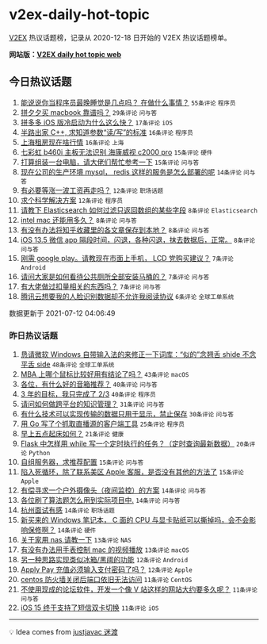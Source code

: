 # v2ex-daily-hot-topic

[V2EX](https://www.v2ex.com/) 热议话题榜，记录从 2020-12-18 日开始的 V2EX 热议话题榜单。

**网站版：[V2EX daily hot topic web](https://boojack.github.io/v2ex-daily-hot-topic-web/)**

## 今日热议话题

<!-- TODAY BEGIN -->

1. [能说说你当程序员最晚睡觉是几点吗？ 在做什么事情？](https://www.v2ex.com/t/788925) `55条评论` `程序员`
1. [拼夕夕买 macbook 靠谱吗？](https://www.v2ex.com/t/788920) `29条评论` `问与答`
1. [拼多多 iOS 版冷启动为什么这么快？](https://www.v2ex.com/t/788942) `17条评论` `iOS`
1. [半路出家 C++, 求知道参数“读/写”的标准](https://www.v2ex.com/t/788934) `16条评论` `程序员`
1. [上海租房现在啥行情](https://www.v2ex.com/t/788921) `16条评论` `上海`
1. [七彩虹 b460i 主板无法识别 海康威视 c2000 pro](https://www.v2ex.com/t/788944) `15条评论` `硬件`
1. [打算组装一台电脑，请大佬们帮忙参考一下](https://www.v2ex.com/t/788943) `15条评论` `问与答`
1. [现在公司的生产环境 mysql， redis 这样的服务是怎么部署的呢](https://www.v2ex.com/t/788949) `14条评论` `问与答`
1. [有必要等涨一波工资再走吗？](https://www.v2ex.com/t/788946) `12条评论` `职场话题`
1. [求个科学解决方案](https://www.v2ex.com/t/788940) `12条评论` `程序员`
1. [请教下 Elasticsearch 如何过滤只返回数组的某些字段](https://www.v2ex.com/t/788938) `8条评论` `Elasticsearch`
1. [intel mac 还能用多久？](https://www.v2ex.com/t/788936) `8条评论` `问与答`
1. [有没有办法将知乎收藏里的各文章保存到本地？](https://www.v2ex.com/t/788922) `8条评论` `问与答`
1. [iOS 13.5 微信 app 隔段时间，闪退，各种闪退，抹去数据后，正常。](https://www.v2ex.com/t/788919) `8条评论` `问与答`
1. [刚需 google play。请教现在市面上手机， LCD 党购买建议？](https://www.v2ex.com/t/788973) `7条评论` `Android`
1. [请问大家是如何看待公共厕所全部安装马桶的？](https://www.v2ex.com/t/788972) `7条评论` `问与答`
1. [有大佬做过扣量相关的东西吗？](https://www.v2ex.com/t/788926) `7条评论` `问与答`
1. [腾讯云想要我的人脸识别数据却不允许我阅读协议](https://www.v2ex.com/t/788931) `6条评论` `全球工单系统`

数据更新于 2021-07-12 04:06:49

<!-- TODAY END -->

### 昨日热议话题

<!-- YESTERDAY BEGIN -->

1. [恳请微软 Windows 自带输入法的来修正一下词库：“似的”念翘舌 shide 不念平舌 side](https://www.v2ex.com/t/788822) `48条评论` `全球工单系统`
1. [MBA 上哪个鼠标比较好用有结论了吗？](https://www.v2ex.com/t/788802) `43条评论` `macOS`
1. [各位，有什么好的音箱推荐？](https://www.v2ex.com/t/788793) `40条评论` `问与答`
1. [3 年的目标，我只完成了 2/3](https://www.v2ex.com/t/788796) `40条评论` `程序员`
1. [请问如何做跨平台的知识管理？](https://www.v2ex.com/t/788826) `31条评论` `问与答`
1. [有什么技术可以实现传输的数据只用于显示，禁止保存](https://www.v2ex.com/t/788887) `30条评论` `问与答`
1. [用 Go 写了个抓取直播源的客户端工具](https://www.v2ex.com/t/788806) `25条评论` `程序员`
1. [早上五点起床如何？](https://www.v2ex.com/t/788874) `21条评论` `健康`
1. [Flask 中怎样用 while 写一个定时执行的任务？（定时查询最新数据）](https://www.v2ex.com/t/788811) `20条评论` `Python`
1. [自组服务器，求推荐配置](https://www.v2ex.com/t/788827) `15条评论` `问与答`
1. [陷入死循环，除了联系美区 Apple 客服，是否没有其他的方法了](https://www.v2ex.com/t/788885) `15条评论` `Apple`
1. [有偿寻求一个户外摄像头（夜间监控）的方案](https://www.v2ex.com/t/788903) `14条评论` `问与答`
1. [各位刷了算法题怎么用到实际项目中.](https://www.v2ex.com/t/788868) `14条评论` `问与答`
1. [杭州面试有感](https://www.v2ex.com/t/788865) `14条评论` `职场话题`
1. [新买来的 Windows 笔记本， C 面的 CPU 与显卡贴纸可以撕掉吗，会不会影响保修啊？](https://www.v2ex.com/t/788794) `14条评论` `硬件`
1. [关于家用 nas,请教一下](https://www.v2ex.com/t/788851) `13条评论` `NAS`
1. [有没有办法用手表控制 mac 的视频播放](https://www.v2ex.com/t/788820) `13条评论` `macOS`
1. [另一种思路实现类似冰箱/黑阈的功能](https://www.v2ex.com/t/788902) `12条评论` `Android`
1. [Apply Pay 充值必须输入支付密码了吗？](https://www.v2ex.com/t/788795) `12条评论` `Apple`
1. [centos 防火墙关闭后端口依旧无法访问](https://www.v2ex.com/t/788849) `11条评论` `CentOS`
1. [不使用现成的论坛软件，开发一个像 V 站这样的网站大约要多久呢？](https://www.v2ex.com/t/788836) `11条评论` `问与答`
1. [iOS 15 终于支持了短信双卡切换](https://www.v2ex.com/t/788816) `11条评论` `iOS`

<!-- YESTERDAY END -->

---

💡 Idea comes from [justjavac 迷渡](https://github.com/justjavac/)
